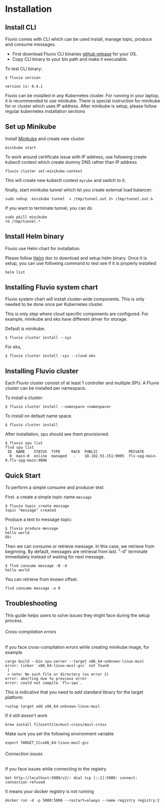 # Installation

## Install CLI

Fluvio comes with CLI which can be used install, manage topic, produce and consume messages.

* First download Fluvio CLI binaries [github release](https://github.com/infinyon/fluvio/releases) for your OS.
* Copy CLI binary to your bin path and make it executable.

To test CLI binary:
```
$ fluvio version

version is: 0.4.1
```

Fluvio can be installed in any Kubernetes cluster.  For running in your laptop, it is recommended to use minikube.  There is special instruction for minikube for or cluster which uses IP address.  After minikube is setup, please follow regular kubernetes installation sections

## Set up Minikube

Install [Minikube](https://www.fluvio.io/docs/getting-started/minikube/) and create new cluster

```
minikube start
```

To work around certificate issue with IP address, use following create kubectl context which create dummy DNS rather than IP address
```
fluvio cluster set-minikube-context
```

This will create new kubectl context ```mycube``` and switch to it.

finally, start minikube tunnel which let you create external load balancer:

```
sudo nohup  minikube tunnel  > /tmp/tunnel.out 2> /tmp/tunnel.out &
```

If you want to terminate tunnel, you can do
```
sudo pkill minikube
rm /tmp/tunnel.*
```

## Install Helm binary

Fluvio use Helm chart for installation.

Please follow [Helm](https://helm.sh) doc to download and setup helm binary.  Once it is setup, you can use following command to test see if it is properly installed:

```
helm list
```


## Installing Fluvio system chart

Fluvio system chart will install cluster-wide components.  This is only needed to be done once per Kubernetes cluster.  

This is only step where cloud specific components are configured.  For example, minikube and eks have different driver for storage.

Default is minikube.

```
$ fluvio cluster install --sys
```

For eks,
```
$ fluvio cluster install -sys --cloud eks
```


## Installing Fluvio cluster

Each Fluvio cluster consist of at least 1 controller and multiple SPU. A Fluvio cluster can be installed per namespace.  

To install a cluster:
```
$ fluvio cluster install --namespace <namespace>
```

To install on default name space.
```
$ fluvio cluster install
```

After installation, spu should see them provisioned:
```
$ fluvio spu list
flvd spu list
 ID  NAME    STATUS  TYPE     RACK  PUBLIC              PRIVATE 
  0  main-0  online  managed   -    10.102.55.151:9005  flv-spg-main-0.flv-spg-main:9006 
```

## Quick Start

To perform a simple consume and producer test:

First. a create a simple topic name ```message```

```
$ fluvio topic create message
topic "message" created
```

Produce a text to message topic:
```
$ fluvio produce message
hello world
Ok!
```
Then we can consume or retrieve message.  In this case, we retrieve from beginning.  By default, messages are retrieval from last.  "-d" terminate immediately instead of waiting for next message.
```
$ flvd consume message -B -d
hello world
```

You can retrieve from known offset. 
```
flvd consume message -o 0
```

## Troubleshooting
This guide helps users to solve issues they might face during the setup process. 

###### Cross-compilation errors

If you face cross-compilation errors while creating minikube image, for example

```
cargo build --bin spu-server --target x86_64-unknown-linux-musl
error: linker `x86_64-linux-musl-gcc` not found
 |
 = note: No such file or directory (os error 2)
error: aborting due to previous error
error: could not compile `flv-spu`.
```
This is indicative that you need to add standard library for the target platform:

```
rustup target add x86_64-unknown-linux-musl
```

If it still doesn't work

```
brew install filosottile/musl-cross/musl-cross
```

Make sure you set the following environment variable

```
export TARGET_CC=x86_64-linux-musl-gcc
```

###### Connection issues

If you face issues while connecting to the registry

```
Get http://localhost:5000/v2/: dial tcp [::1]:5000: connect: connection refused
```

It means your docker registry is not running

```
docker run -d -p 5000:5000 --restart=always --name registry registry:2
```
